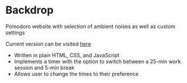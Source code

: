 # Backdrop
Pomodoro website with selection of ambient noises as well as custom settings

Current version can be visited [here](https://danyulkoo.github.io/Backdrop/)

* Written in plain HTML, CSS, and JavaScript
* Implements a timer with the option to switch between a 25-min work session and 5-min break
* Allows user to change the times to their preference
